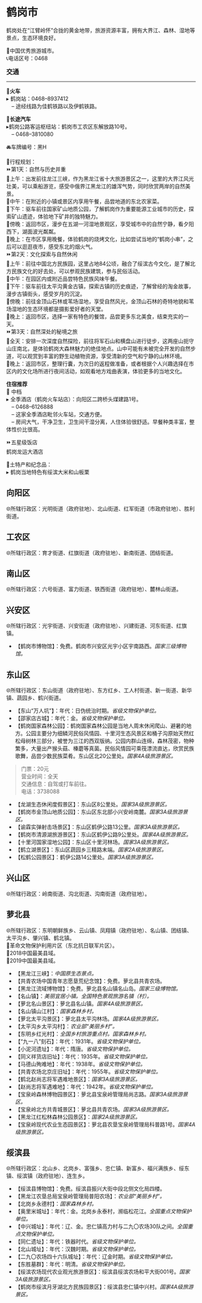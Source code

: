 # 鹤岗市  

鹤岗处在“江臂岭怀”合拢的黄金地带，旅游资源丰富，拥有大界江、森林、湿地等景点，生态环境良好。  

🏅中国优秀旅游城市。  
📞电话区号：0468  

<big>**交通**</big>  
***  
🚈**火车**  
▸ 鹤岗站：0468–8937412  
　– 途经线路为佳鹤铁路以及伊鹤铁路。  

🚌**长途汽车**  
▸鹤岗公路客运枢纽站：鹤岗市工农区东解放路10号。  
　– 0468–3810080  

🚘车牌编号：黑H  

🧭行程规划：  
⏩第1天：自然与历史并重  
🔸上午：出发前往龙江三峡，作为黑龙江省十大旅游景区之一，这里的大界江风光壮美，可以乘船游览，感受中俄界江黑龙江的雄浑气势，同时欣赏两岸的自然美景。  
🔸中午：在附近的小镇或景区内享用午餐，品尝地道的东北农家菜。  
🔸下午：驱车前往国家矿山地质公园，了解鹤岗作为重要能源工业城市的历史，探索矿山遗迹，体验地下矿井的独特魅力。  
🔸傍晚：返回市区，漫步在五湖一河湿地景观区，享受城市中的自然宁静，看夕阳西下，湖面波光粼粼。  
🔸晚上：在市区享用晚餐，体验鹤岗的烧烤文化，比如尝试当地的“鹤岗小串”，之后可以逛逛夜市，感受东北的烟火气。  
⏩第2天：文化探索与自然休闲  
🔸上午：前往中国北方民族园，这里占地84公顷，融合了绥滨古今文化，是了解北方民族文化的好去处，可以参观民族建筑，参与民俗活动。  
🔸中午：在园区内或附近品尝特色民族风味午餐。  
🔸下午：驱车前往太平沟黄金古镇，探索古镇的历史痕迹，了解曾经的淘金故事，漫步古镇街头，感受岁月的沉淀。  
🔸傍晚：前往金顶山石林或苇场湿地，享受自然风光，金顶山石林的奇特地貌和苇场湿地的生态环境都是摄影爱好者的天堂。  
🔸晚上：返回市区，选择一家有特色的餐馆，品尝更多东北美食，结束充实的一天。  
⏩第3天：自然深处的秘境之旅  
🔸全天：安排一次深度自然探险，前往将军石山和横盘山进行徒步，这两座山扼守山庄南北，是体验鹤岗大森林魅力的绝佳地点。山中可能有未被完全开发的自然步道，可以观赏到丰富的野生动植物资源，享受清新的空气和宁静的山林环境。  
🔸晚上：返回市区，整理行囊，为次日的返程做准备，或者根据个人兴趣选择在市区内的文化场所进行夜间活动，如观看地方戏曲表演，体验更多的当地文化。  

**住宿推荐**  
🏡 中档  
▸ 全季酒店（鹤岗火车站店）：向阳区二跨桥头煤建路1号。  
　– 0468–6126888  
　– 这家全季酒店毗邻火车站，交通方便。  
　– 房间大气，干净卫生，卫生间干湿分离，人住体验很舒适。早餐种类丰富，整体性价比很高。  

⏩五星级饭店  
鹤岗龙运大酒店  

🧊土特产和纪念品：  
▸ 鹤岗当地特色有绥滨大米和山板栗  

## 向阳区  
🌐所辖行政区：光明街道（政府驻地）、北山街道、红军街道（市政府驻地）、胜利街道。  

## 工农区  
🌐所辖行政区：育才街道、红旗街道（政府驻地）、新南街道、团结街道。  

## 南山区  
🌐所辖行政区：六号街道、富力街道、铁西街道（政府驻地）、麓林山街道。  

## 兴安区  
🌐所辖行政区：光宇街道、兴安街道（政府驻地）、兴建街道、河东街道、红旗镇。  

* 【鹤岗市博物馆】：免费。鹤岗市兴安区光宇小区宇南路西。*国家三级博物馆。*  

## 东山区  
🌐所辖行政区：东山街道（政府驻地）、东方红乡、工人村街道、新一街道、新华镇、蔬园乡、鹤兴街道。  

* 【东山“万人坑”】：年代：日伪统治时期。*省级文物保护单位。*  
* 【邵家店古城】：年代：金。*省级文物保护单位。*  
* 【鹤岗国家森林公园】：鹤岗国家森林公园是当地人周末休闲爬山、避暑的地方。公园主要分为细鳞河民俗风情园、十里河生态风景区和桶子沟原始天然红松母树林三部分，被誉为三江的西双版纳。公园内群山连绵，森林茂密，物种繁多，大量出产猴头菇、榛蘑等真菌。民俗风情园可乘筏漂流直达，欣赏民族歌舞，品尝少数民族菜肴。东山区北20公里处。*国家4A级旅游景区。*  
> 门票：20元  
> 营业时间：全天  
> 交通信息：自驾或打车前往。  
> 电话：3738088  
* 【龙湖生态休闲度假景区】：东山区8公里处。*国家3A级旅游景区。*  
* 【鹤岗市金顶山地质公园】：东山区东北部小兴安岭南麓。*国家3A级旅游景区。*  
* 【谕霖实弹射击场景区】：东山区鹤伊公路13公里。*国家3A级旅游景区。*  
* 【鹤岗市清源湖旅游景区】：东山区鹤伊公路9公里处。*国家4A级旅游景区。*  
* 【十里河国家湿地公园】：东山区十里河林场。*国家3A级旅游景区。*  
* 【鹤立湖景区】：东山区蔬园乡三精路末端。*国家2A级旅游景区。*  
* 【松鹤公园景区】：鹤伊公路14公里处。*国家3A级旅游景区。*  

## 兴山区  
🌐所辖行政区：岭南街道、沟北街道、沟南街道（政府驻地）。  

## 萝北县  
🌐所辖行政区：东明朝鲜族乡、云山镇、凤翔镇（政府驻地）、名山镇、团结镇、太平沟乡、肇兴镇、鹤北镇。  
🚩革命文物保护利用片区（东北抗日联军片区）。  
🏅2018中国最美县域。  
🏅2019中国最美县域。  

* 【黑龙江三峡】：*中国原生态景点。*  
* 【共青农场中国青年志愿垦荒纪念馆】：免费。萝北县共青农场。  
* 【黑龙江流域博物馆】：免费。萝北县名山镇名山岛。*国家三级博物馆。*  
* 【名山镇】：*美丽宜居小镇。全国特色景观旅游名镇（村）。*  
* 【萝北名山景区】：萝北县名山镇。*国家4A级旅游景区。*  
* 【名山镇山江村】：*国家森林乡村。*  
* 【萝北太平沟景区】：萝北县太平沟林场。*国家4A级旅游景区。*  
* 【太平沟乡太平沟村】：*农业部“美丽乡村”。*  
* 【东明乡红光村】：*全国乡村旅游重点村。国家森林乡村。*  
* 【“九一八”刻石】：年代：1931年。*省级文物保护单位。*  
* 【小泥河遗址】：年代：隋唐。*省级文物保护单位。*  
* 【同义祥货店旧址】：年代：1935年。*省级文物保护单位。*  
* 【马德山殉难地】：年代：1938年。*省级文物保护单位。*  
* 【共青农场北京庄旧址】：年代：1955年。*省级文物保护单位。*  
* 【鹤北赵尚志将军遇难地景区】：*国家3A级旅游景区。*  
* 【赵尚志将军遇难地】：年代：1942年。*省级文物保护单位。*  
* 【宝泉岭森林博物园景区】：萝北县宝泉岭管理局尚志路。*国家3A级旅游景区。*  
* 【宝泉岭北方共青城景区】：萝北县共青农场。*国家3A级旅游景区。*  
* 【黑龙江红松林森林公园景区】：*国家2A级旅游景区。*  
* 【宝泉岭现代农业生态园景区】：萝北县农垦宝泉岭管理局科普路1号。*国家4A级旅游景区。*  

## 绥滨县  
🌐所辖行政区：北山乡、北岗乡、富强乡、忠仁镇、新富乡、福兴满族乡、绥东镇、绥滨镇（政府驻地）、连生乡。  

* 【绥滨县博物馆】：免费。绥滨县振兴大街中段北侧文化局四楼。  
* 【黑龙江农垦总局宝泉岭管理局普阳农场】：*农业部“美丽乡村”。*  
* 【北岗乡永德村】：*国家森林乡村。*  
* 【奥里米城址】：年代：金。北岗乡永泰村，濒临松花江。*全国重点文物保护单位。*  
* 【中兴城址】：年代：辽、金。忠仁镇高力村与二九〇农场30队之间。*全国重点文物保护单位。*  
* 【同仁遗址】：年代：铁器时代。*省级文物保护单位。*  
* 【北山城址】：年代：汉魏时期。*省级文物保护单位。*  
* 【二九〇农场四十六队城址】：年代：辽金时期。*省级文物保护单位。*  
* 【东胜墓群】：年代：明清。*省级文物保护单位。*  
* 【绥滨农场现代农业观光旅游景区】：绥滨县绥滨农场和平大街001号。*国家3A级旅游景区。*  
* 【鹤岗市绥滨月牙湖北方民族园景区】：绥滨县忠仁镇中兴村。*国家4A级旅游景区。*  
